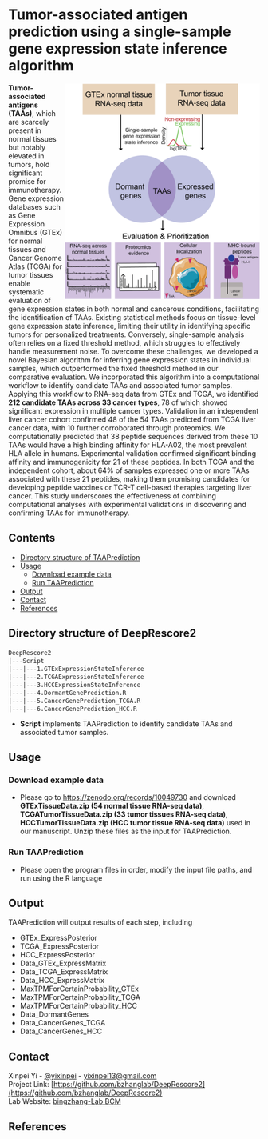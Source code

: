 
# Tumor-associated antigen prediction using a single-sample gene expression state inference algorithm

<img src="Image/Pipeline.png" alt="Logo" width="390" align = "right">

**Tumor-associated antigens (TAAs)**, which are scarcely present in normal tissues but notably elevated in tumors, hold significant promise for immunotherapy. Gene expression databases such as Gene Expression Omnibus (GTEx) for normal tissues and Cancer Genome Atlas (TCGA) for tumor tissues enable systematic evaluation of gene expression states in both normal and cancerous conditions, facilitating the identification of TAAs. Existing statistical methods focus on tissue-level gene expression state inference, limiting their utility in identifying specific tumors for personalized treatments. Conversely, single-sample analysis often relies on a fixed threshold method, which struggles to effectively handle measurement noise. To overcome these challenges, we developed a novel Bayesian algorithm for inferring gene expression states in individual samples, which outperformed the fixed threshold method in our comparative evaluation. We incorporated this algorithm into a computational workflow to identify candidate TAAs and associated tumor samples. Applying this workflow to RNA-seq data from GTEx and TCGA, we identified **212 candidate TAAs across 33 cancer types**, 78 of which showed significant expression in multiple cancer types. Validation in an independent liver cancer cohort confirmed 48 of the 54 TAAs predicted from TCGA liver cancer data, with 10 further corroborated through proteomics. We computationally predicted that 38 peptide sequences derived from these 10 TAAs would have a high binding affinity for HLA-A02, the most prevalent HLA allele in humans. Experimental validation confirmed significant binding affinity and immunogenicity for 21 of these peptides. In both TCGA and the independent cohort, about 64% of samples expressed one or more TAAs associated with these 21 peptides, making them promising candidates for developing peptide vaccines or TCR-T cell-based therapies targeting liver cancer. This study underscores the effectiveness of combining computational analyses with experimental validations in discovering and confirming TAAs for immunotherapy.

## Contents

- [Directory structure of TAAPrediction](#directory-structure-of-taaprediction)
- [Usage](#usage)
  - [Download example data](#download-example-data)
  - [Run TAAPrediction](#run-taaprediction)
- [Output](#output)
- [Contact](#contact)
- [References](#references)

## Directory structure of DeepRescore2
```
DeepRescore2
|---Script
|---|---1.GTExExpressionStateInference
|---|---2.TCGAExpressionStateInference
|---|---3.HCCExpressionStateInference
|---|---4.DormantGenePrediction.R
|---|---5.CancerGenePrediction_TCGA.R
|---|---6.CancerGenePrediction_HCC.R
```
- **Script** implements TAAPrediction to identify candidate TAAs and associated tumor samples.

## Usage

### Download example data
- Please go to https://zenodo.org/records/10049730 and download **GTExTissueData.zip (54 normal tissue RNA-seq data)**, **TCGATumorTissueData.zip (33 tumor tissues RNA-seq data)**, **HCCTumorTissueData.zip (HCC tumor tissue RNA-seq data)** used in our manuscript. Unzip these files as the input for TAAPrediction. 

### Run TAAPrediction
- Please open the program files in order, modify the input file paths, and run using the R language

## Output

TAAPrediction will output results of each step, including
* GTEx_ExpressPosterior
* TCGA_ExpressPosterior
* HCC_ExpressPosterior
* Data_GTEx_ExpressMatrix
* Data_TCGA_ExpressMatrix
* Data_HCC_ExpressMatrix
* MaxTPMForCertainProbability_GTEx
* MaxTPMForCertainProbability_TCGA
* MaxTPMForCertainProbability_HCC
* Data_DormantGenes
* Data_CancerGenes_TCGA
* Data_CancerGenes_HCC

## Contact

Xinpei Yi - [@yixinpei](https://twitter.com/yixinpei) - yixinpei13@gmail.com
<br/>Project Link: [https://github.com/bzhanglab/DeepRescore2](https://github.com/bzhanglab/DeepRescore2)
<br/>Lab Website: [bingzhang-Lab BCM](https://www.zhang-lab.org/)

## References

